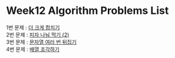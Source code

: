 # Week12 Algorithm Problems List

1번 문제 : [더 크게 합치기](https://school.programmers.co.kr/learn/courses/30/lessons/181939) <br>
2번 문제 : [피자 나눠 먹기 (2)](https://school.programmers.co.kr/learn/courses/30/lessons/120815) <br>
3번 문제 : [문자열 여러 번 뒤집기](https://school.programmers.co.kr/learn/courses/30/lessons/181913) <br>
4번 문제 : [배열 조각하기](https://school.programmers.co.kr/learn/courses/30/lessons/181893)
<br>
